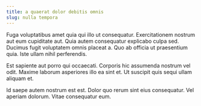 ```yaml
---
title: a quaerat dolor debitis omnis
slug: nulla tempora
---
```


Fuga voluptatibus amet quia qui illo ut consequatur. Exercitationem nostrum aut eum cupiditate aut. Quia autem consequatur explicabo culpa sed. Ducimus fugit voluptatem omnis placeat a. Quo ab officia ut praesentium quia. Iste ullam nihil perferendis.

Est sapiente aut porro qui occaecati. Corporis hic assumenda nostrum vel odit. Maxime laborum asperiores illo ea sint et. Ut suscipit quis sequi ullam aliquam et.

Id saepe autem nostrum est est. Dolor quo rerum sint eius consequatur. Vel aperiam dolorum. Vitae consequatur eum.
